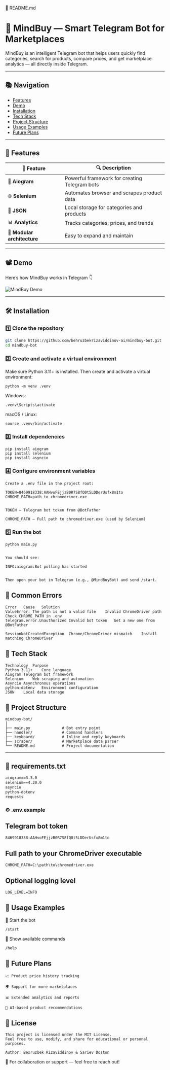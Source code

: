 📘 README.md
# 🧠 MindBuy — Smart Telegram Bot for Marketplaces

MindBuy is an intelligent Telegram bot that helps users quickly find categories, search for products, compare prices, and get marketplace analytics — all directly inside Telegram.

---

## 📚 Navigation
- [Features](#-features)
- [Demo](#-demo)
- [Installation](#-installation)
- [Tech Stack](#-tech-stack)
- [Project Structure](#-project-structure)
- [Usage Examples](#-usage-examples)
- [Future Plans](#-future-plans)

---

## 🎯 Features

| 📌 Feature | 🔍 Description |
|------------|----------------|
| 🤖 **Aiogram** | Powerful framework for creating Telegram bots |
| 🌐 **Selenium** | Automates browser and scrapes product data |
| 💾 **JSON** | Local storage for categories and products |
| 📊 **Analytics** | Tracks categories, prices, and trends |
| 🧱 **Modular architecture** | Easy to expand and maintain |

---

## 📽 Demo
Here’s how MindBuy works in Telegram 👇  

![MindBuy Demo]([https://github.com/user-attachments/assets/IMG_9597](https://github.com/user-attachments/assets/393f72e0-ef52-4cb0-8670-d601f193838b))

---

## 🛠 Installation

### 1️⃣ Clone the repository
```bash
git clone https://github.com/behruzbekrizaviddinov-ai/mindbuy-bot.git
cd mindbuy-bot
```
### 2️⃣ Create and activate a virtual environment
Make sure Python 3.11+ is installed. Then create and activate a virtual environment:
```
python -m venv .venv
```

Windows:
```
.venv\Scripts\activate
```

macOS / Linux:
```
source .venv/bin/activate
```

### 3️⃣ Install dependencies
```
pip install aiogram
pip install selenium
pip install asyncio
```
### 4️⃣ Configure environment variables
```
Create a .env file in the project root:

TOKEN=8469918338:AAHvoFEjjzB0R7S8fQ0t5LDDerUsfx8m1to
CHROME_PATH=path_to_chromedriver.exe


TOKEN — Telegram bot token from @BotFather

CHROME_PATH — Full path to chromedriver.exe (used by Selenium)
```
### 5️⃣ Run the bot
```
python main.py


You should see:

INFO:aiogram:Bot polling has started


Then open your bot in Telegram (e.g., @MindBuyBot) and send /start.
```
## 🧩 Common Errors
```
Error	Cause	Solution
ValueError: The path is not a valid file	Invalid ChromeDriver path	Check CHROME_PATH in .env
telegram.error.Unauthorized	Invalid bot token	Get a new one from @BotFather

SessionNotCreatedException	Chrome/ChromeDriver mismatch	Install matching ChromeDriver
```
## 🧠 Tech Stack
```
Technology	Purpose
Python 3.11+	Core language
Aiogram	Telegram bot framework
Selenium	Web scraping and automation
Asyncio	Asynchronous operations
python-dotenv	Environment configuration
JSON	Local data storage
```

## 📂 Project Structure
```
mindbuy-bot/
│
├── main.py              # Bot entry point
├── handler/             # Command handlers
├── keyboard/            # Inline and reply keyboards
├── scraper/             # Marketplace data parser
└── README.md            # Project documentation
```
---

## 📄 **requirements.txt**
```txt
aiogram==3.3.0
selenium==4.20.0
asyncio
python-dotenv
requests
```
### ⚙️ .env.example

## Telegram bot token
```
8469918338:AAHvoFEjjzB0R7S8fQ0t5LDDerUsfx8m1to
```
## Full path to your ChromeDriver executable
```
CHROME_PATH=C:\path\to\chromedriver.exe
```
## Optional logging level
```
LOG_LEVEL=INFO
```
## 📌 Usage Examples

🏁 Start the bot
```
/start
```

💬 Show available commands
```
/help
```
## 🚀 Future Plans
```
📈 Product price history tracking

🌍 Support for more marketplaces

📊 Extended analytics and reports

🤖 AI-based product recommendations
```
## 📜 License
```
This project is licensed under the MIT License.
Feel free to use, modify, and share for educational or personal purposes.

Author: Bexruzbek Rizaviddinov & Sariev Doston
```
📧 For collaboration or support — feel free to reach out!
